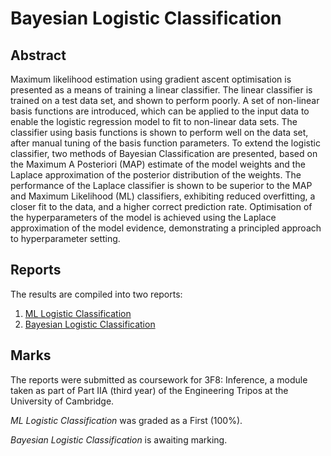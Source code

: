 # Bayesian Logistic Classification
## Abstract
Maximum likelihood estimation using gradient ascent optimisation is presented as a means of training a linear classifier. 
The linear classifier is trained on a test data set, and shown to perform poorly. 
A set of non-linear basis functions are introduced, which can be applied to the input data to enable the logistic regression model to fit to non-linear data sets. 
The classifier using basis functions is shown to perform well on the data set, after manual tuning of the basis function parameters.
To extend the logistic classifier, two methods of Bayesian Classification are presented, based on the Maximum A Posteriori (MAP) estimate of the model weights and the Laplace approximation of the posterior distribution of the weights.
The performance of the Laplace classifier is shown to be superior to the MAP and Maximum Likelihood (ML) classifiers, exhibiting reduced overfitting, a closer fit to the data, and a higher correct prediction rate.
Optimisation of the hyperparameters of the model is achieved using the Laplace approximation of the model evidence, demonstrating a principled approach to hyperparameter setting.

## Reports
The results are compiled into two reports:
1. [ML Logistic Classification](out/ML_Logistic_Classification.pdf)
2. [Bayesian Logistic Classification](out/Bayesian_Logistic_Classification.pdf)

## Marks
The reports were submitted as coursework for 3F8: Inference, a module taken as part of Part IIA (third year) of the Engineering Tripos at the University of Cambridge.

*ML Logistic Classification* was graded as a First (100%).

*Bayesian Logistic Classification* is awaiting marking.
